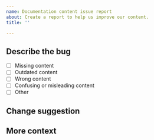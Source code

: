 ```yaml
---
name: Documentation content issue report
about: Create a report to help us improve our content.
title: ''

---
```


<!-- IMPORTANT: This is only for reporting documentation content issues.

Report ConsenSys Rollups software issues at https://github.com/consensys/sumo.
Report documentation tool issues using the "Documentation tool bug report" template.

Before creating an issue, did you use the search field in the documentation to find what you're looking for?
-->

## Describe the bug

<!-- Add a clear and concise description of what the documentation issue is.
Also, check the issue type in the following list: -->

- [ ] Missing content
- [ ] Outdated content
- [ ] Wrong content
- [ ] Confusing or misleading content
- [ ] Other

## Change suggestion

<!-- If you know how to fix the content, provide a suggestion. -->

## More context

<!-- Add any other context about the problem here, for example, screenshots or a small demo video. -->
